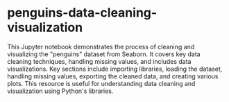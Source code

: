 # penguins-data-cleaning-visualization
This Jupyter notebook demonstrates the process of cleaning and visualizing the "penguins" dataset from Seaborn. It covers key data cleaning techniques, handling missing values, and includes data visualizations. Key sections include importing libraries, loading the dataset, handling missing values, exporting the cleaned data, and creating various plots. This resource is useful for understanding data cleaning and visualization using Python's libraries.
